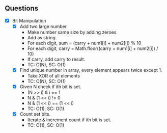 ## Questions

- [x] Bit Manipulation
  - [x] Add two large number
    - Make number same size by adding zeroes
    - Add as string
    - For each digit, sum = (carry + num1[i] + num2[i]) % 10
    - For each digit, carry = Math.floor((carry + num1[i] + num2[i]) / 10)
    - If carry, add carry to result.
    - TC: O(N), SC: O(1)
  - [x] Find unique number in array, every element appears twice except 1.
    - Take XOR of all elements
    - TC: O(N), SC: O(1)
  - [x] Given N check if ith bit is set.
    - (N >> i) & i == 1
    - N & (1 << i) != 0
    - N & (1 << i) == (1 << i)
    - TC: O(1), SC: O(1)
  - [x] Count set bits.
    - Iterate & increment count if ith bit is set.
    - TC: O(1), SC: O(1)
